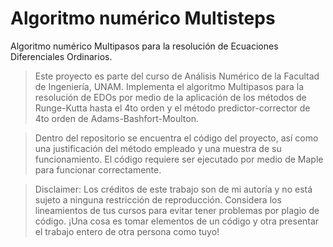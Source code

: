 # Algoritmo numérico Multisteps
Algoritmo numérico Multipasos para la resolución de Ecuaciones Diferenciales Ordinarios.

> Este proyecto es parte del curso de Análisis Numérico de la Facultad de Ingeniería, UNAM. Implementa el algoritmo Multipasos para la resolución de EDOs
por medio de la aplicación de los métodos de Runge-Kutta hasta el 4to orden y el método predictor-corrector de 4to orden de Adams-Bashfort-Moulton.
  
> Dentro del repositorio se encuentra el código del proyecto, así como una justificación del método empleado y una muestra de su funcionamiento. El código
requiere ser ejecutado por medio de Maple para funcionar correctamente.

> Disclaimer: Los créditos de este trabajo son de mi autoría y no está sujeto a ninguna restricción de reproducción. Considera los lineamientos de tus cursos 
para evitar tener problemas por plagio de código. ¡Una cosa es tomar elementos de un código y otra presentar el trabajo entero de otra persona 
como tuyo!
